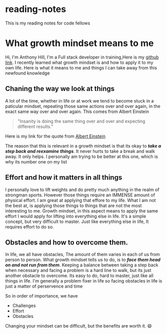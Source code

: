 # reading-notes
This is my reading notes for code fellows

# What growth mindset means to me

Hi, I'm Anthony Hill, I'm a Full stack developer in training,Here is my [github link](https://github.com/anthonymhill23). I recently learned what growth mindset is and how to apply it to my own life. Here is what it means to me and things I can take away from this newfound knowledge

## Chaning the way we look at things
A lot of the time, whether  in life or at work we tend to become stuck in a paticular mindset, repeating those same actions over and over again, in the exact same way over and over again. This comes from Albert Einstein 
> "Insanity is doing the same thing over and over and expecting different results.”

Here is my link for the quote from [Albert Einstein](https://www.scientificamerican.com/article/einstein-s-parable-of-quantum-insanity/#:~:text=%E2%80%9CInsanity%20is%20doing%20the%20same,usually%20attributed%20to%20Albert%20Einstein)

The reason that this is relevant in a growth mindset is that its okay to ***take a step back and reexamine things***. It never hurts to take a break and walk away. It only helps. I personally am trying to be better at this one, which is why its number one on my list

## Effort and how it matters in all things
I personally love to lift weights and do pretty much anything in the realm of strongman sports. However those things require an IMMENSE amount of physical effort. I am great at applying that effore to my life. What I am not the best at, is applying those things to things that are not the most interesting to me. Growth mindset, in this aspect means to apply the same effort I would apply for lifting into everything else in life. It's a simple concept, but very difficult to master. Just like everything else in life, It requires effort to do so.

## Obstacles and how to overcome them.

In life, we all have obstacles, The amount of them varies in each of us from person to person. What growth mindset tells us to do, is to ***face them head on and not run from them***. Keeping a balance between taking a step back when necessary and facing a problem is a hard line to walk, but its just another obstacle to overcome. Its easy to do, hard to master, just like all things in life. I'm generally a problem fixer in life so facing obstacles in life is just a matter of perservence and time

So in order of importance, we have
- Challenges
- Effort
- Obstacles

Changing your mindset can be difficult, but the benefits are worth it. 😄
